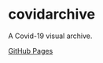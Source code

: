 # covidarchive

A Covid-19 visual archive.

[GitHub Pages](https://tonywu7.github.io/covidarchive/)

